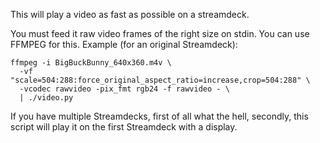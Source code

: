 This will play a video as fast as possible on a streamdeck.

You must feed it raw video frames of the right size on stdin. You can use
FFMPEG for this. Example (for an original Streamdeck):

```shell
ffmpeg -i BigBuckBunny_640x360.m4v \
  -vf "scale=504:288:force_original_aspect_ratio=increase,crop=504:288" \
  -vcodec rawvideo -pix_fmt rgb24 -f rawvideo - \
  | ./video.py
```
If you have multiple Streamdecks, first of all what the hell, secondly, this
script will play it on the first Streamdeck with a display.
